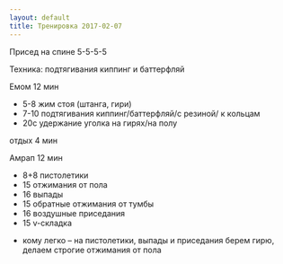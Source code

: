 ```yaml
---
layout: default
title: Тренировка 2017-02-07
---
```


Присед на спине
5-5-5-5

Техника: подтягивания киппинг и баттерфляй

Емом 12 мин
- 5-8 жим стоя (штанга, гири)
- 7-10 подтягивания киппинг/баттерфляй/с резиной/ к кольцам
- 20с удержание уголка на гирях/на полу

отдых 4 мин

Амрап 12 мин
- 8+8 пистолетики
- 15 отжимания от пола
- 16 выпады
- 15 обратные отжимания от тумбы
- 16 воздушные приседания
- 15 v-складка
* кому легко – на пистолетики, выпады и приседания берем гирю, делаем строгие отжимания от пола